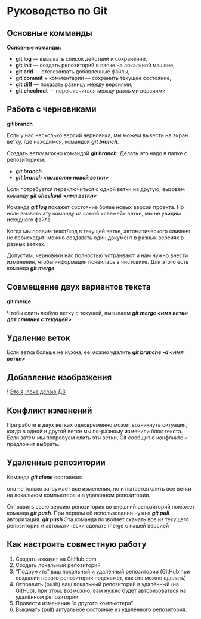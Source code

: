 # Руководство по Git
## Основные комманды
__Основные команды:__
* __git log__ — вызывать список действий и сохранений,
* __git init__ — создать репозиторий в папке на локальной машине,
* __git add__ — отслеживать добавленные файлы,
* __git commit__ + комментарий — сохранить текущее состояние,
* __git diff__ — показать разницу между версиями,
* __git chechout__ — переключиться между разными версиями.

## Работа с черновиками
**git branch**

Если у нас несколько версий черновика, мы
можем вывести на экран ветку, где находимся,
командой ***git branch***.

Создать ветку можно командой ***git branch***.
Делать это надо в папке с репозиторием: 
* ___git branch___
* ___git branch <название новой ветки>___

Если потребуется переключиться с одной ветки
на другую, вызовем команду ***git checkout <имя
ветки>***

Команда ***git log*** покажет состояние более новых
версий проекта. Но если вызвать эту команду из
самой «свежей» ветки, мы не увидим исходного
файла.

Когда мы правим текст/код в текущей ветке,
автоматического слияния не происходит: можно
создавать один документ в разных версиях 
в разных ветках.

Допустим, черновики нас полностью устраивают и нам нужно внести изменения, чтобы
информация появилась в чистовике. Для этого есть команда ***git merge***.


## Совмещение двух вариантов текста
**git merge**

Чтобы слить любую ветку с текущей, вызываем
***git merge <имя ветки для слияния с текущей>***

## Удаление веток
Если ветка больше не нужна, ее можно удалить ***git branche -d <имя ветки>***
## Добавление изображения
! [Это я, пока делаю ДЗ](1662370041_j-66.jpg)

## Конфликт изменений
При работе в двух ветках одновременно может
возникнуть ситуация, когда в одной и другой
ветке мы по-разному изменили блок текста.
Если затем мы попробуем слить эти ветки, Git
сообщит о конфликте и предложит выбрать.

## Удаленные репозитории

Команда ___git clone___ составная: 

она не только
загружает все изменения, но и пытается слить 
все ветки на локальном компьютере и в
удаленном репозитории.


Отправить свою версию репозитория во
внешний репозиторий поможет команда ___git
push___. При первом её использовании нужна
___git pull___ авторизация.
___git push___
Эта команда позволяет скачать все 
из текущего репозитория и автоматически
сделать merge с нашей версией
## Как настроить совместную работу

1. Создать аккаунт на GitHub.com
2. Создать локальный репозиторий
3. “Подружить” ваш локальный и удалённый репозитории (GitHub при создании нового репозитория подскажет, как это можно сделать)
4. Отправить (push) ваш локальный репозиторий в удалённый (на GitHub), при этом, возможно, 
вам нужно будет авторизоваться на удалённом репозитории
5. Провести изменения “с другого компьютера”
6. Выкачать (pull) актуальное состояние из удалённого репозитория.